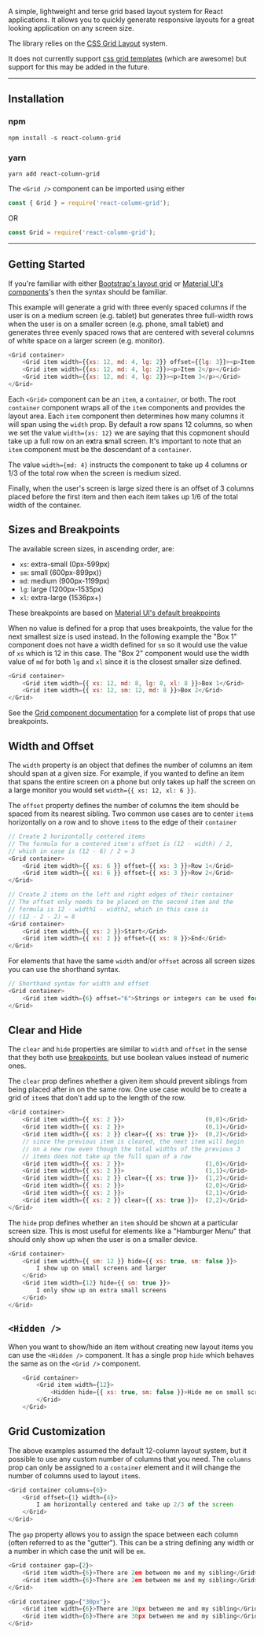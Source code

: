 A simple, lightweight and terse grid based layout system for React 
applications. It allows you to quickly generate responsive layouts
for a great looking application on any screen size.

The library relies on the 
[CSS Grid Layout](https://developer.mozilla.org/en-US/docs/Web/CSS/CSS_Grid_Layout)
system. 

It does not currently support 
[css grid templates](https://developer.mozilla.org/en-US/docs/Web/CSS/grid-template)
(which are awesome) but support for this may be added in the future.

---

## Installation
### npm
```
npm install -s react-column-grid
```

### yarn
```
yarn add react-column-grid
```

The `<Grid />` component can be imported using either
```Javascript
const { Grid } = require('react-column-grid');
```
OR
```Javascript
const Grid = require('react-column-grid');
```

---

## Getting Started
If you're familiar with either 
[Bootstrap's layout grid](https://getbootstrap.com/docs/4.0/layout/grid/) or 
[Material UI's <Grid> components](https://mui.com/components/grid/)'s 
then the syntax should be familiar.

This example will generate a grid with three evenly spaced columns if the user 
is on a medium screen (e.g. tablet) but generates three full-width rows when 
the user is on a smaller screen (e.g. phone, small tablet) and generates three
evenly spaced rows that are centered with several columns of white space on a 
larger screen (e.g. monitor).

```Javascript
<Grid container>
    <Grid item width={{xs: 12, md: 4, lg: 2}} offset={{lg: 3}}><p>Item 1</p></Grid>
    <Grid item width={{xs: 12, md: 4, lg: 2}}><p>Item 2</p></Grid>
    <Grid item width={{xs: 12, md: 4, lg: 2}}><p>Item 3</p></Grid>
</Grid>
```

Each `<Grid>` component can be an `item`, a `container`, or both. The root 
`container` component wraps all of the `item` components and provides the 
layout area. Each `item` component then determines how many columns it will
span using the `width` prop. By default a row spans 12 columns, so when we 
set the value `width={xs: 12}` we are saying that this copmonent should take
up a full row on an e**x**tra **s**mall screen. It's important to note that 
an `item` component must be the descendant of a `container`. 

The value `width={md: 4}` 
instructs the component to take up 4 columns or 1/3 of the total row when the
screen is medium sized. 

Finally, when the user's screen is large sized there is an offset of 3 columns
placed before the first item and then each item takes up 1/6 of the total width
of the container.  

## Sizes and Breakpoints

The available screen sizes, in ascending order, are:
* `xs`: extra-small (0px-599px)
* `sm`: small (600px-899px))
* `md`: medium (900px-1199px)
* `lg`: large (1200px-1535px)
* `xl`: extra-large (1536px+)

These breakpoints are based on 
[Material UI's default breakpoints](https://mui.com/customization/breakpoints/)

When no value is defined for a prop that uses breakpoints, the value for the 
next smallest size is used instead. In the following example the "Box 1" 
component does not have a width defined for `sm` so it would use the value of 
`xs` which is 12 in this case. The "Box 2" component would use the width value
of `md` for both `lg` and `xl` since it is the closest smaller size defined.

```Javascript
<Grid container>
    <Grid item width={{ xs: 12, md: 8, lg: 8, xl: 8 }}>Box 1</Grid>
    <Grid item width={{ xs: 12, sm: 12, md: 8 }}>Box 2</Grid>
</Grid>
```

See the [Grid component documentation](./src/Grid.md) for a complete list of 
props that use breakpoints.

## Width and Offset
The `width` property is an object that defines the number of columns an item
should span at a given size. For example, if you wanted to define an item that
spans the entire screen on a phone but only takes up half the screen on a 
large monitor you would set `width={{ xs: 12, xl: 6 }}`.

The `offset` property defines the number of columns the item should be spaced
from its nearest sibling. Two common use cases are to center `item`s 
horizontally on a row and to shove `item`s to the edge of their `container`

```Javascript
// Create 2 horizontally centered items
// The formula for a centered item's offset is (12 - width) / 2, 
// which in case is (12 - 6) / 2 = 3 
<Grid container>
    <Grid item width={{ xs: 6 }} offset={{ xs: 3 }}>Row 1</Grid>
    <Grid item width={{ xs: 6 }} offset={{ xs: 3 }}>Row 2</Grid>
</Grid>
```

```Javascript
// Create 2 items on the left and right edges of their container
// The offset only needs to be placed on the second item and the
// formula is 12 - width1 - width2, which in this case is
// (12 - 2 - 2) = 8
<Grid container>
    <Grid item width={{ xs: 2 }}>Start</Grid>
    <Grid item width={{ xs: 2 }} offset={{ xs: 8 }}>End</Grid>
</Grid>
```

For elements that have the same `width` and/or `offset` across all screen
sizes you can use the shorthand syntax.
```Javascript
// Shorthand syntax for width and offset
<Grid container>
    <Grid item width={6} offset="6">Strings or integers can be used for shorthand</Grid>
</Grid>
```

## Clear and Hide
The `clear` and `hide` properties are similar to `width` and 
`offset` in the sense that they both use [breakpoints](#breakpoints), 
but use boolean values instead of numeric ones. 

The `clear` prop defines whether a given item should prevent siblings
from being placed after in on the same row. One use case would be to create
a grid of `item`s that don't add up to the length of the row.

```Javascript
<Grid container>
    <Grid item width={{ xs: 2 }}>                       (0,0)</Grid>
    <Grid item width={{ xs: 2 }}>                       (0,1)</Grid>
    <Grid item width={{ xs: 2 }} clear={{ xs: true }}>  (0,2)</Grid>
    // since the previous item is cleared, the next item will begin 
    // on a new row even though the total widths of the previous 3
    // items does not take up the full span of a row
    <Grid item width={{ xs: 2 }}>                       (1,0)</Grid>
    <Grid item width={{ xs: 2 }}>                       (1,1)</Grid>
    <Grid item width={{ xs: 2 }} clear={{ xs: true }}>  (1,2)</Grid>
    <Grid item width={{ xs: 2 }}>                       (2,0)</Grid>
    <Grid item width={{ xs: 2 }}>                       (2,1)</Grid>
    <Grid item width={{ xs: 2 }} clear={{ xs: true }}>  (2,2)</Grid>
</Grid>
```

The `hide` prop defines whether an `item` should be shown at a particular
screen size. This is most useful for elements like a "Hamburger Menu" that
should only show up when the user is on a smaller device. 

```Javascript
<Grid container>
    <Grid item width={{ sm: 12 }} hide={{ xs: true, sm: false }}>
        I show up on small screens and larger
    </Grid>
    <Grid item width={12} hide={{ sm: true }}>
        I only show up on extra small screens
    </Grid>
</Grid>
```

## `<Hidden />`
When you want to show/hide an item without creating new layout items
you can use the `<Hidden />` component. It has a single prop `hide`
which behaves the same as on the `<Grid />` component.

```Javascript
    <Grid container>
        <Grid item width={12}>
            <Hidden hide={{ xs: true, sm: false }}>Hide me on small screens</Hidden>
        </Grid>
    </Grid>
```

## Grid Customization
The above examples assumed the default 12-column layout system, but 
it possible to use any custom number of columns that you need. The 
`columns` prop can only be assigned to a `container` element and it
will change the number of columns used to layout `item`s.

```Javascript
<Grid container columns={6}>
    <Grid offset={1} width={4}>
        I am horizontally centered and take up 2/3 of the screen
    </Grid>
</Grid>
```

The `gap` property allows you to assign the space between each column
(often referred to as the "gutter"). This can be a string defining any
width or a number in which case the unit will be `em`.

```Javascript
<Grid container gap={2}>
    <Grid item width={6}>There are 2em between me and my sibling</Grid>
    <Grid item width={6}>There are 2em between me and my sibling</Grid>
</Grid>

<Grid container gap={"30px"}>
    <Grid item width={6}>There are 30px between me and my sibling</Grid>
    <Grid item width={6}>There are 30px between me and my sibling</Grid>
</Grid>
```








